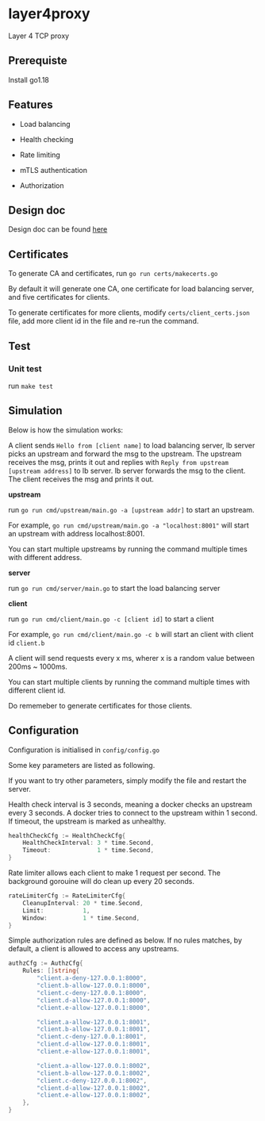 # layer4proxy
Layer 4 TCP proxy


## Prerequiste

Install go1.18


## Features

- Load balancing

- Health checking

- Rate limiting

- mTLS authentication

- Authorization


## Design doc

Design doc can be found [here](https://github.com/yangyu3390/layer4balancer/blob/main/doc/0000-tcp-load-balancer.md) 


## Certificates

To generate CA and certificates, run `go run certs/makecerts.go`

By default it will generate one CA, one certificate for load balancing server, and five certificates for clients.

To generate certificates for more clients, modify `certs/client_certs.json` file, add more client id in the file and re-run the command.


## Test


### Unit test

run `make test`


## Simulation

Below is how the simulation works:

A client sends `Hello from [client name]` to load balancing server, lb server picks an upstream and 
forward the msg to the upstream. 
The upstream receives the msg, prints it out and replies with `Reply from upstream [upstream address]` to lb server.
lb server forwards the msg to the client. The client receives the msg and prints it out.

**upstream**

run `go run cmd/upstream/main.go -a [upstream addr]` to start an upstream.

For example, `go run cmd/upstream/main.go -a "localhost:8001"` will start an upstream with address localhost:8001.

You can start multiple upstreams by running the command multiple times with different address.

**server**

run `go run cmd/server/main.go` to start the load balancing server

**client**

run `go run cmd/client/main.go -c [client id]` to start a client

For example, `go run cmd/client/main.go -c b` will start an client with client id `client.b`

A client will send requests every x ms, wherer x is a random value between 200ms ~ 1000ms. 

You can start multiple clients by running the command multiple times with different client id.

Do rememeber to generate certificates for those clients.



## Configuration


Configuration is initialised in `config/config.go`

Some key parameters are listed as following. 

If you want to try other parameters, simply modify the file and restart the server.

Health check interval is 3 seconds, meaning a docker checks an upstream every 3 seconds.
A docker tries to connect to the upstream within 1 second. If timeout, the upstream is marked as unhealthy.


```go
healthCheckCfg := HealthCheckCfg{
    HealthCheckInterval: 3 * time.Second,
    Timeout:             1 * time.Second,
}
```

Rate limiter allows each client to make 1 request per second. The background gorouine will do clean up every 20 seconds.

```go
rateLimiterCfg := RateLimiterCfg{
    CleanupInterval: 20 * time.Second,
    Limit:           1,
    Window:          1 * time.Second,
}
```

Simple authorization rules are defined as below. 
If no rules matches, by default, a client is allowed to access any upstreams.

```go
authzCfg := AuthzCfg{
    Rules: []string{
        "client.a-deny-127.0.0.1:8000",
        "client.b-allow-127.0.0.1:8000",
        "client.c-deny-127.0.0.1:8000",
        "client.d-allow-127.0.0.1:8000",
        "client.e-allow-127.0.0.1:8000",

        "client.a-allow-127.0.0.1:8001",
        "client.b-allow-127.0.0.1:8001",
        "client.c-deny-127.0.0.1:8001",
        "client.d-allow-127.0.0.1:8001",
        "client.e-allow-127.0.0.1:8001",

        "client.a-allow-127.0.0.1:8002",
        "client.b-allow-127.0.0.1:8002",
        "client.c-deny-127.0.0.1:8002",
        "client.d-allow-127.0.0.1:8002",
        "client.e-allow-127.0.0.1:8002",
    },
}
```
